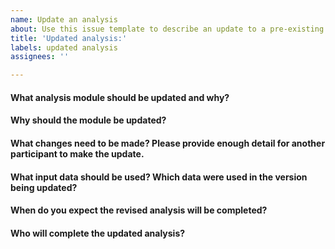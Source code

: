 ```yaml
---
name: Update an analysis
about: Use this issue template to describe an update to a pre-existing analysis module
title: 'Updated analysis:'
labels: updated analysis
assignees: ''

---
```


<!--Hi there! Please take a moment to fill out the template below.-->

#### What analysis module should be updated and why?



#### Why should the module be updated?



#### What changes need to be made? Please provide enough detail for another participant to make the update.



#### What input data should be used? Which data were used in the version being updated?



#### When do you expect the revised analysis will be completed?



#### Who will complete the updated analysis?


